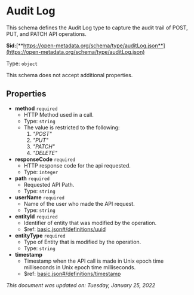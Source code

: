 # Audit Log

This schema defines the Audit Log type to capture the audit trail of POST, PUT, and PATCH API operations.

**$id:**[**https://open-metadata.org/schema/type/auditLog.json**](https://open-metadata.org/schema/type/auditLog.json)

Type: `object`

This schema does not accept additional properties.

## Properties

* **method** `required`
  * HTTP Method used in a call.
  * Type: `string`
  * The value is restricted to the following:
    1. _"POST"_
    2. _"PUT"_
    3. _"PATCH"_
    4. _"DELETE"_
* **responseCode** `required`
  * HTTP response code for the api requested.
  * Type: `integer`
* **path** `required`
  * Requested API Path.
  * Type: `string`
* **userName** `required`
  * Name of the user who made the API request.
  * Type: `string`
* **entityId** `required`
  * Identifier of entity that was modified by the operation.
  * $ref: [basic.json#/definitions/uuid](basic.md#uuid)
* **entityType** `required`
  * Type of Entity that is modified by the operation.
  * Type: `string`
* **timestamp**
  * Timestamp when the API call is made in Unix epoch time milliseconds in Unix epoch time milliseconds.
  * $ref: [basic.json#/definitions/timestamp](basic.md#timestamp)

_This document was updated on: Tuesday, January 25, 2022_
